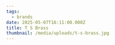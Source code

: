 ```yaml
---
tags:
  - brands
date: 2025-05-07T16:11:00.000Z
title: T S Brass
thumbnail: /media/uploads/t-s-brass.jpg
---
```

